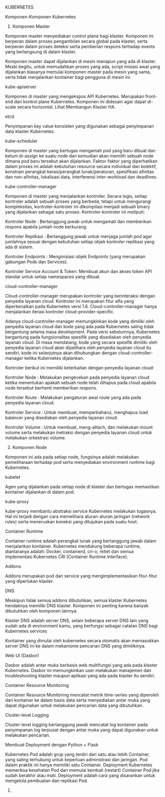 KUBERNETES

Komponen-Komponen Kubernetes

1. Komponen Master

Komponen master menyediakan control plane bagi klaster. Komponen ini berperan dalam proses pengambilan secara global pada klaster, serta berperan dalam proses deteksi serta pemberian respons terhadap events yang berlangsung di dalam klaster.

Komponen master dapat dijalankan di mesin manapun yang ada di klaster. Meski begitu, untuk memudahkan proses yang ada, script inisiasi awal yang dijalankan biasanya memulai komponen master pada mesin yang sama, serta tidak menjalankan kontainer bagi pengguna di mesin ini.

kube-apiserver

Komponen di master yang mengekspos API Kubernetes. Merupakan front-end dari kontrol plane Kubernetes. Komponen ini didesain agar dapat di-scale secara horizontal. Lihat Membangun Klaster HA.

etcd

Penyimpanan key value konsisten yang digunakan sebagai penyimpanan data klaster Kubernetes.

kube-scheduler

Komponen di master yang bertugas mengamati pod yang baru dibuat dan belum di-assign ke suatu node dan kemudian akan memilih sebuah node dimana pod baru tersebut akan dijalankan. Faktor-faktor yang diperhatikan dalam proses ini adalah kebutuhan resource secara individual dan kolektif, konstrain perangkat keras/perangkat lunak/peraturan, spesifikasi afinitas dan non-afinitas, lokalisasi data, interferensi inter-workload dan deadlines.

kube-controller-manager

Komponen di master yang menjalankan kontroler. Secara logis, setiap kontroler adalah sebuah proses yang berbeda, tetapi untuk mengurangi kompleksitas, kontroler-kontroler ini dikompilasi menjadi sebuah binary yang dijalankan sebagai satu proses. Kontroler-kontroler ini meliputi:

Kontroler Node : Bertanggung jawab untuk mengamati dan memberikan respons apabila jumlah node berkurang.

Kontroler Replikasi : Bertanggung jawab untuk menjaga jumlah pod agar jumlahnya sesuai dengan kebutuhan setiap objek kontroler replikasi yang ada di sistem.

Kontroler Endpoints : Menginisiasi objek Endpoints (yang merupakan gabungan Pods dan Services).

Kontroler Service Account & Token: Membuat akun dan akses token API standar untuk setiap namespaces yang dibuat.

cloud-controller-manager

Cloud-controller-manager merupakan kontroler yang berinteraksi dengan penyedia layanan cloud. Kontroler ini merupakan fitur alfa yang diperkenalkan pada Kubernetes versi 1.6. Cloud-controller-manager hanya menjalankan iterasi kontroler cloud-provider-specific.

Adanya cloud-controller-manager memungkinkan kode yang dimiliki oleh penyedia layanan cloud dan kode yang ada pada Kubernetes saling tidak bergantung selama masa development. Pada versi sebelumnya, Kubernetes bergantung pada fungsionalitas spesifik yang disediakan oleh penyedia layanan cloud. Di masa mendatang, kode yang secara spesifik dimiliki oleh penyedia layanan cloud akan dipelihara oleh penyedia layanan cloud itu sendiri, kode ini selanjutnya akan dihubungkan dengan cloud-controller-manager ketika Kubernetes dijalankan.

Kontroler berikut ini memiliki keterkaitan dengan penyedia layanan cloud:

Kontroler Node : Melakukan pengecekan pada penyedia layanan cloud ketika menentukan apakah sebuah node telah dihapus pada cloud apabila node tersebut berhenti memberikan respons.

Kontroler Route : Melakukan pengaturan awal route yang ada pada penyedia layanan cloud.

Kontroler Service : Untuk membuat, memperbaharui, menghapus load balancer yang disediakan oleh penyedia layanan cloud.

Kontroler Volume : Untuk membuat, meng-attach, dan melakukan mount volume serta melakukan inetraksi dengan penyedia layanan cloud untuk melakukan orkestrasi volume.

2. Komponen Node

Komponen ini ada pada setiap node, fungsinya adalah melakukan pemeliharaan terhadap pod serta menyediakan environment runtime bagi Kubernetes.

kubelet

Agen yang dijalankan pada setiap node di klaster dan bertugas memastikan kontainer dijalankan di dalam pod.

kube-proxy

kube-proxy membantu abstraksi service Kubernetes melakukan tugasnya. Hal ini terjadi dengan cara memelihara aturan-aturan jaringan (network rules) serta meneruskan koneksi yang ditujukan pada suatu host.

Container Runtime

Container runtime adalah perangkat lunak yang bertanggung jawab dalam menjalankan kontainer. Kubernetes mendukung beberapa runtime, diantaranya adalah: Docker, containerd, cri-o, rktlet dan semua implementasi Kubernetes CRI (Container Runtime Interface).

Addons

Addons merupakan pod dan service yang mengimplementasikan fitur-fitur yang diperlukan klaster.

DNS

Meskipun tidak semua addons dibutuhkan, semua klaster Kubernetes hendaknya memiliki DNS klaster. Komponen ini penting karena banyak dibutuhkan oleh komponen lainnya.

Klaster DNS adalah server DNS, selain beberapa server DNS lain yang sudah ada di environment kamu, yang berfungsi sebagai catatan DNS bagi Kubernetes services

Kontainer yang dimulai oleh kubernetes secara otomatis akan memasukkan server DNS ini ke dalam mekanisme pencarian DNS yang dimilikinya.

Web UI (Dasbor)

Dasbor adalah antar muka berbasis web multifungsi yang ada pada klaster Kubernetes. Dasbor ini memungkinkan user melakukan manajemen dan troubleshooting klaster maupun aplikasi yang ada pada klaster itu sendiri.

Container Resource Monitoring

Container Resource Monitoring mencatat metrik time-series yang diperoleh dari kontainer ke dalam basis data serta menyediakan antar muka yang dapat digunakan untuk melakukan pencarian data yang dibutuhkan.

Cluster-level Logging

Cluster-level logging bertanggung jawab mencatat log kontainer pada penyimpanan log terpusat dengan antar muka yang dapat digunakan untuk melakukan pencarian.

Membuat Deployment dengan Python + Flask

Kubernetes Pod adalah grup yang terdiri dari satu atau lebih Container, yang saling terhubung untuk keperluan administrasi dan jaringan. Pod dalam praktik ini hanya memiliki satu Container. Deployment Kubernetes memeriksa kesehatan Pod dan memulai kembali (restart) Container Pod jika sudah berakhir atau mati. Deployment adalah cara yang disarankan untuk mengelola pembuatan dan replikasi Pod.

1. 
